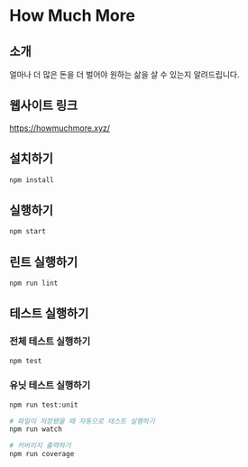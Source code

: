 # How Much More

## 소개
얼마나 더 많은 돈을 더 벌어야 원하는 삶을 살 수 있는지 알려드립니다. 

## 웹사이트 링크
https://howmuchmore.xyz/

## 설치하기

```bash
npm install
```

## 실행하기

```bash
npm start
```

## 린트 실행하기

```bash
npm run lint
```

## 테스트 실행하기

### 전체 테스트 실행하기

```bash
npm test
```

### 유닛 테스트 실행하기

```bash
npm run test:unit

# 파일이 저장됐을 때 자동으로 테스트 실행하기
npm run watch

# 커버리지 출력하기
npm run coverage
```
